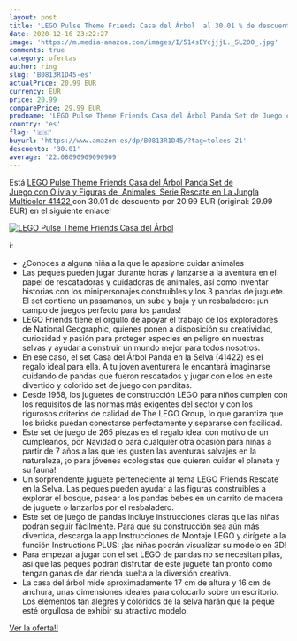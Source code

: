 ```yaml
---
layout: post
title: 'LEGO Pulse Theme Friends Casa del Árbol  al 30.01 % de descuento'
date: 2020-12-16 23:22:27
image: 'https://m.media-amazon.com/images/I/514sEYcjjjL._SL200_.jpg'
comments: true
category: ofertas
author: ring
slug: 'B0813R1D45-es'
actualPrice: 20.99 EUR
currency: EUR
price: 20.99
comparePrice: 29.99 EUR
prodname: 'LEGO Pulse Theme Friends Casa del Árbol Panda Set de Juego con Olivia y Figuras de  Animales  Serie Rescate en La Jungla  Multicolor  41422 '
country: 'es'
flag: '🇪🇸'
buyurl: 'https://www.amazon.es/dp/B0813R1D45/?tag=tolees-21'
descuento: '30.01'
average: '22.08090909090909'
---
```


Está [LEGO Pulse Theme Friends Casa del Árbol Panda Set de Juego con Olivia y Figuras de  Animales  Serie Rescate en La Jungla  Multicolor  41422 ](https://www.amazon.es/dp/B0813R1D45/?tag=tolees-21) con 30.01 de descuento por 20.99 EUR (original: 29.99 EUR) en el siguiente enlace!

[![LEGO Pulse Theme Friends Casa del Árbol ](https://m.media-amazon.com/images/I/514sEYcjjjL._SL200_.jpg)](https://www.amazon.es/dp/B0813R1D45/?tag=tolees-21)

ℹ️:

- ¿Conoces a alguna niña a la que le apasione cuidar animales
- Las peques pueden jugar durante horas y lanzarse a la aventura en el papel de rescatadoras y cuidadoras de animales, así como inventar historias con los minipersonajes construibles y los 3 pandas de juguete. El set contiene un pasamanos, un sube y baja y un resbaladero: ¡un campo de juegos perfecto para los pandas!
- LEGO Friends tiene el orgullo de apoyar el trabajo de los exploradores de National Geographic, quienes ponen a disposición su creatividad, curiosidad y pasión para proteger especies en peligro en nuestras selvas y ayudar a construir un mundo mejor para todos nosotros.
- En ese caso, el set Casa del Árbol Panda en la Selva (41422) es el regalo ideal para ella. A tu joven aventurera le encantará imaginarse cuidando de pandas que fueron rescatados y jugar con ellos en este divertido y colorido set de juego con panditas.
- Desde 1958, los juguetes de construcción LEGO para niños cumplen con los requisitos de las normas más exigentes del sector y con los rigurosos criterios de calidad de The LEGO Group, lo que garantiza que los bricks puedan conectarse perfectamente y separarse con facilidad.
- Este set de juego de 265 piezas es el regalo ideal con motivo de un cumpleaños, por Navidad o para cualquier otra ocasión para niñas a partir de 7 años a las que les gusten las aventuras salvajes en la naturaleza, ¡o para jóvenes ecologistas que quieren cuidar el planeta y su fauna!
- Un sorprendente juguete perteneciente al tema LEGO Friends Rescate en la Selva. Las peques pueden ayudar a las figuras construibles a explorar el bosque, pasear a los pandas bebés en un carrito de madera de juguete o lanzarlos por el resbaladero.
- Este set de juego de pandas incluye instrucciones claras que las niñas podrán seguir fácilmente. Para que su construcción sea aún más divertida, descarga la app Instrucciones de Montaje LEGO y dirígete a la función Instructions PLUS: ¡las niñas podrán visualizar su modelo en 3D!
- Para empezar a jugar con el set LEGO de pandas no se necesitan pilas, así que las peques podrán disfrutar de este juguete tan pronto como tengan ganas de dar rienda suelta a la diversión creativa.
- La casa del árbol mide aproximadamente 17 cm de altura y 16 cm de anchura, unas dimensiones ideales para colocarlo sobre un escritorio. Los elementos tan alegres y coloridos de la selva harán que la peque esté orgullosa de exhibir su atractivo modelo.

[Ver la oferta!!](https://www.amazon.es/dp/B0813R1D45/?tag=tolees-21)
